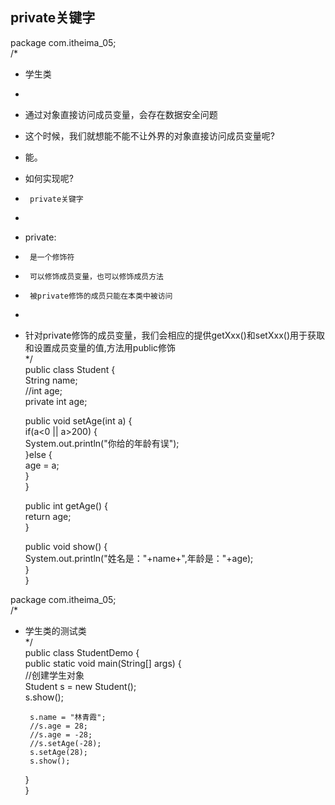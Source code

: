 ## private关键字    

package com.itheima_05;    
/*    
 * 学生类    
 *     
 * 通过对象直接访问成员变量，会存在数据安全问题    
 * 这个时候，我们就想能不能不让外界的对象直接访问成员变量呢?    
 * 能。    
 * 如何实现呢?    
 * 		private关键字    
 *     
 * private:    
 * 		是一个修饰符    
 * 		可以修饰成员变量，也可以修饰成员方法    
 * 		被private修饰的成员只能在本类中被访问    
 *     
 * 针对private修饰的成员变量，我们会相应的提供getXxx()和setXxx()用于获取和设置成员变量的值,方法用public修饰    
 */    
public class Student {    
	String name;    
	//int age;    
	private int age;    

	public void setAge(int a) {    
		if(a<0 || a>200) {    
			System.out.println("你给的年龄有误");    
		}else {    
			age = a;    
		}    
	}    

	public int getAge() {    
		return age;    
	}    

	public void show() {    
		System.out.println("姓名是："+name+",年龄是："+age);    
	}    
}    


package com.itheima_05;  
/*  
 * 学生类的测试类  
 */  
public class StudentDemo {  
	public static void main(String[] args) {  
		//创建学生对象  
		Student s = new Student();  
		s.show();  

		s.name = "林青霞";  
		//s.age = 28;  
		//s.age = -28;  
		//s.setAge(-28);  
		s.setAge(28);  
		s.show();  
	}  
}  

